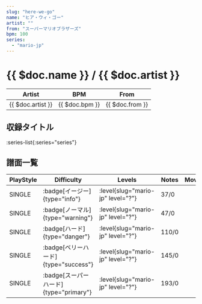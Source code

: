 ```yaml
---
slug: "here-we-go"
name: "ヒア・ウィ・ゴー"
artist: ""
from: "スーパーマリオブラザーズ"
bpm: 100
series:
  - "mario-jp"
---
```


# {{ $doc.name }} / {{ $doc.artist }}

|Artist|BPM|From|
|------|---|----|
|{{ $doc.artist }}|{{ $doc.bpm }}|{{ $doc.from }}|

## 収録タイトル

:series-list{:series="series"}

## 譜面一覧

|PlayStyle|Difficulty|Levels|Notes|Movie|
|---------|----------|------|-----|-----|
|SINGLE| :badge[イージー]{type="info"}|<div class="field is-grouped is-grouped-multiline"> :level{slug="mario-jp" level="?"}</div>|37/0||
|SINGLE| :badge[ノーマル]{type="warning"}|<div class="field is-grouped is-grouped-multiline"> :level{slug="mario-jp" level="?"}</div>|47/0||
|SINGLE| :badge[ハード]{type="danger"}|<div class="field is-grouped is-grouped-multiline"> :level{slug="mario-jp" level="?"}</div>|110/0||
|SINGLE| :badge[ベリーハード]{type="success"}|<div class="field is-grouped is-grouped-multiline"> :level{slug="mario-jp" level="?"}</div>|145/0||
|SINGLE| :badge[スーパーハード]{type="primary"}|<div class="field is-grouped is-grouped-multiline"> :level{slug="mario-jp" level="?"}</div>|193/0||
